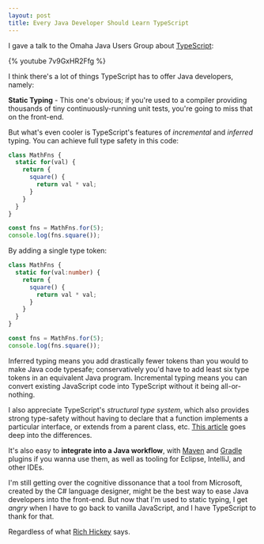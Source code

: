 ```yaml
---
layout: post
title: Every Java Developer Should Learn TypeScript
---
```


I gave a talk to the Omaha Java Users Group about [TypeScript][ts]:

{% youtube 7v9GxHR2Ffg %}

I think there's a lot of things TypeScript has to offer Java developers, namely:

**Static Typing** - This one's obvious; if you're used to a compiler providing thousands of tiny continuously-running unit tests, you're going to miss that on the front-end.

But what's even cooler is TypeScript's features of *incremental* and *inferred* typing. You can achieve full type safety in this code:

```typescript
class MathFns {
  static for(val) {
    return {
      square() {
        return val * val;
      }
    }
  }
}

const fns = MathFns.for(5);
console.log(fns.square());
```

By adding a single type token:

```typescript
class MathFns {
  static for(val:number) {
    return {
      square() {
        return val * val;
      }
    }
  }
}

const fns = MathFns.for(5);
console.log(fns.square());
```

Inferred typing means you add drastically fewer tokens than you would to make Java code typesafe; conservatively you'd have to add least six type tokens in an equivalent Java program. Incremental typing means you can convert existing JavaScript code into TypeScript without it being all-or-nothing.

I also appreciate TypeScript's *structural type system*, which also provides strong type-safety without having to declare that a function implements a particular interface, or extends from a parent class, etc. [This article][structural] goes deep into the differences.

It's also easy to **integrate into a Java workflow**, with [Maven](https://github.com/gnkoshelev/typescript-maven-plugin) and [Gradle](https://github.com/sothmann/typescript-gradle-plugin) plugins if you wanna use them, as well as tooling for Eclipse, IntelliJ, and other IDEs.

I'm still getting over the cognitive dissonance that a tool from Microsoft, created by the C# language designer, might be the best way to ease Java developers into the front-end. But now that I'm used to static typing, I get *angry* when I have to go back to vanilla JavaScript, and I have TypeScript to thank for that.

Regardless of what [Rich Hickey][clj] says.

[ts]: http://typescriptlang.org/
[structural]: https://www.triplet.fi/blog/type-system-differences-in-typescript-structural-type-system-vs-c-java-nominal-type-system/
[clj]: https://www.youtube.com/watch?v=2V1FtfBDsLU
